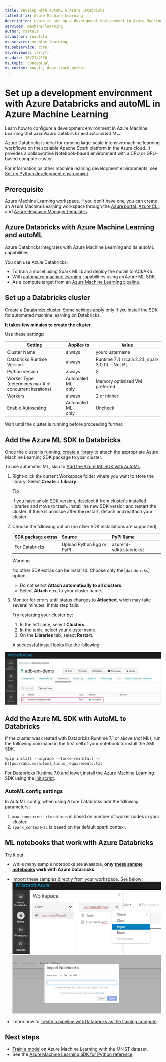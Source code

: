 ```yaml
---
title: Develop with autoML & Azure Databricks
titleSuffix: Azure Machine Learning
description: Learn to set up a development environment in Azure Machine Learning and Azure Databricks. Use the Azure ML SDKs for Databricks and Databricks with autoML.
services: machine-learning
author: rastala
ms.author: roastala
ms.service: machine-learning
ms.subservice: core
ms.reviewer: larryfr
ms.date: 10/21/2020
ms.topic: conceptual
ms.custom: how-to, devx-track-python
---
```


# Set up a development environment with Azure Databricks and autoML in Azure Machine Learning 

Learn how to configure a development environment in Azure Machine Learning that uses Azure Databricks and automated ML.

Azure Databricks is ideal for running large-scale intensive machine learning workflows on the scalable Apache Spark platform in the Azure cloud. It provides a collaborative Notebook-based environment with a CPU or GPU-based compute cluster.

For information on other machine learning development environments, see [Set up Python development environment](how-to-configure-environment.md).


## Prerequisite

Azure Machine Learning workspace. If you don't have one, you can create an Azure Machine Learning workspace through the [Azure portal](how-to-manage-workspace.md), [Azure CLI](how-to-manage-workspace-cli.md#create-a-workspace), and [Azure Resource Manager templates](how-to-create-workspace-template.md).


## Azure Databricks with Azure Machine Learning and autoML

Azure Databricks integrates with Azure Machine Learning and its autoML capabilities. 

You can use Azure Databricks:

+ To train a model using Spark MLlib and deploy the model to ACI/AKS.
+ With [automated machine learning](concept-automated-ml.md) capabilities using an Azure ML SDK.
+ As a compute target from an [Azure Machine Learning pipeline](concept-ml-pipelines.md).

## Set up a Databricks cluster

Create a [Databricks cluster](/azure/databricks/scenarios/quickstart-create-databricks-workspace-portal). Some settings apply only if you install the SDK for automated machine learning on Databricks.

**It takes few minutes to create the cluster.**

Use these settings:

| Setting |Applies to| Value |
|----|---|---|
| Cluster Name |always| yourclustername |
| Databricks Runtime Version |always| Runtime 7.1 (scala 2.21, spark 3.0.0) - Not ML|
| Python version |always| 3 |
| Worker Type <br>(determines max # of concurrent iterations) |Automated ML<br>only| Memory optimized VM preferred |
| Workers |always| 2 or higher |
| Enable Autoscaling |Automated ML<br>only| Uncheck |

Wait until the cluster is running before proceeding further.

## Add the Azure ML SDK to Databricks

Once the cluster is running, [create a library](https://docs.databricks.com/user-guide/libraries.html#create-a-library) to attach the appropriate Azure Machine Learning SDK package to your cluster. 

To use automated ML, skip to [Add the Azure ML SDK with AutoML](#add-the-azure-ml-sdk-with-automl-to-databricks).


1. Right-click the current Workspace folder where you want to store the library. Select **Create** > **Library**.
    
    > [!TIP]
    > If you have an old SDK version, deselect it from cluster's installed libraries and move to trash. Install the new SDK version and restart the cluster. If there is an issue after the restart, detach and reattach your cluster.

1. Choose the following option (no other SDK installations are supported)

   |SDK&nbsp;package&nbsp;extras|Source|PyPi&nbsp;Name&nbsp;&nbsp;&nbsp;&nbsp;&nbsp;&nbsp;|
   |----|---|---|
   |For Databricks| Upload Python Egg or PyPI | azureml-sdk[databricks]|

   > [!WARNING]
   > No other SDK extras can be installed. Choose only the [`databricks`] option .

   * Do not select **Attach automatically to all clusters**.
   * Select  **Attach** next to your cluster name.

1. Monitor for errors until status changes to **Attached**, which may take several minutes.  If this step fails:

   Try restarting your cluster by:
   1. In the left pane, select **Clusters**.
   1. In the table, select your cluster name.
   1. On the **Libraries** tab, select **Restart**.

   A successful install looks like the following: 

  ![Azure Machine Learning SDK for Databricks](./media/how-to-configure-environment/amlsdk-withoutautoml.jpg) 

## Add the Azure ML SDK with AutoML to Databricks
If the cluster was created with Databricks Runtime 7.1 or above (*not* ML), run the following command in the first cell of your notebook to install the AML SDK.

```
%pip install --upgrade --force-reinstall -r https://aka.ms/automl_linux_requirements.txt
```
For Databricks Runtime 7.0 and lower, install the Azure Machine Learning SDK using the [init script](https://github.com/Azure/MachineLearningNotebooks/blob/master/how-to-use-azureml/azure-databricks/automl/README.md).

### AutoML config settings

In AutoML config, when using Azure Databricks add the following parameters:

1. ```max_concurrent_iterations``` is based on number of worker nodes in your cluster.
2. ```spark_context=sc``` is based on the default spark context.

## ML notebooks that work with Azure Databricks

Try it out:
+ While many sample notebooks are available, **only [these sample notebooks](https://github.com/Azure/MachineLearningNotebooks/blob/master/how-to-use-azureml/azure-databricks) work with Azure Databricks.**

+ Import these samples directly from your workspace. See below:
![Select Import](./media/how-to-configure-environment/azure-db-screenshot.png)
![Import Panel](./media/how-to-configure-environment/azure-db-import.png)

+ Learn how to [create a pipeline with Databricks as the training compute](how-to-create-your-first-pipeline.md).

## Next steps

- [Train a model](tutorial-train-models-with-aml.md) on Azure Machine Learning with the MNIST dataset.
- See the [Azure Machine Learning SDK for Python reference](/python/api/overview/azure/ml/intro?preserve-view=true&view=azure-ml-py).
